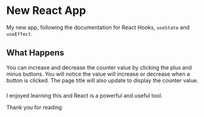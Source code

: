 # New React App

My new app, following the documentation for React Hooks, `useState` and `useEffect`.


## What Happens

You can increase and decrease the counter value by clicking the plus and minus buttons.
You will notice the value will increase or decrease when a button is clicked. The page title will also update to display the counter value.

###

I enjoyed learning this and React is a powerful and useful tool.


Thank you for reading
